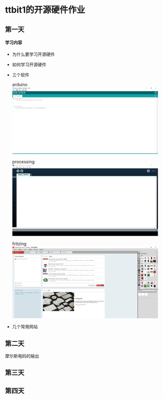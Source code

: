 # ttbit1的开源硬件作业


## 第一天

#### 学习内容

-  为什么要学习开源硬件
- 如何学习开源硬件
- 三个软件
   
   arduino
  ![](tu/7.PNG)
  
  processing
  ![](tu/5.PNG)
  
  fritzing
  ![](tu/6.PNG)
  
- 几个常用网站
   
   
## 第二天
  摩尔斯电码的输出
  [](七月三日家庭作业——摩尔斯码/Morse.ino)
  
   
## 第三天

## 第四天
